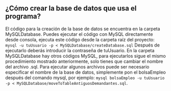  
## ¿Cómo crear la base de datos que usa el programa?

El código para la creación de la base de datos se encuentra en la carpeta MySQLDatabase. Puedes ejecutar el código con MySQL directamente desde consola, ejecuta este código desde la carpeta raíz del proyecto:
`mysql -u tuUsuario -p < MySQLDatabase/createDatabase.sql`
Después de ejecutarlo deberás introducir la contraseña de tuUsuario.
En la carpeta MySQLDatabase hay otros códigos MySQL, para ejecutarlos sigue el mismo procedimiento mostrado anteriormente, solo tienes que cambiar el nombre del archivo .sql. Para ejecutar algunos archivos puede ser necesario especificar el nombre de la base de datos, simplemente pon el bolsaEmpleo después del comando mysql, por ejemplo: `mysql bolsaEmpleo -u tuUsuario -p < MySQLDatabase/moveToTableAntiguosDemandantes.sql`.
